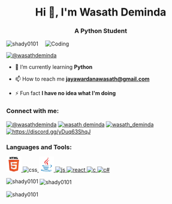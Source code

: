 <h1 align="center">Hi 👋, I'm Wasath Deminda</h1>
<h3 align="center">A Python Student</h3>
<img align="right" alt="Coding" width="400" src="https://miro.medium.com/max/1600/0*C-cPP9D2MIyeexAT.gif">

<p align="left"> <img src="https://komarev.com/ghpvc/?username=shady0101&label=Profile%20views&color=0e75b6&style=flat" alt="shady0101" /> </p>

<p align="left"> <a href="https://twitter.com/@wasathdeminda" target="blank"><img src="https://img.shields.io/twitter/follow/@wasathdeminda?logo=twitter&style=for-the-badge" alt="@wasathdeminda" /></a> </p>

- 🌱 I’m currently learning **Python**

- 📫 How to reach me **jayawardanawasath@gmail.com**

- ⚡ Fun fact **I have no idea what I'm doing**

<h3 align="left">Connect with me:</h3>
<p align="left">
<a href="https://twitter.com/@wasathdeminda" target="blank"><img align="center" src="https://raw.githubusercontent.com/rahuldkjain/github-profile-readme-generator/master/src/images/icons/Social/twitter.svg" alt="@wasathdeminda" height="30" width="40" /></a>
<a href="https://linkedin.com/in/wasath deminda" target="blank"><img align="center" src="https://raw.githubusercontent.com/rahuldkjain/github-profile-readme-generator/master/src/images/icons/Social/linked-in-alt.svg" alt="wasath deminda" height="30" width="40" /></a>
<a href="https://www.instagram.com/wazaa_th/" target="blank"><img align="center" src="https://raw.githubusercontent.com/rahuldkjain/github-profile-readme-generator/master/src/images/icons/Social/instagram.svg" alt="wasath_deminda" height="30" width="40" /></a>
<a href="https://discord.gg/https://discord.gg/yDuq63ShqJ" target="blank"><img align="center" src="https://raw.githubusercontent.com/rahuldkjain/github-profile-readme-generator/master/src/images/icons/Social/discord.svg" alt="https://discord.gg/yDuq63ShqJ" height="30" width="40" /> </a>
</p>

<h3 align="left">Languages and Tools:</h3>
<p align="left"> <a href="https://www.w3.org/html/" target="_blank" rel="noreferrer"> <img src="https://raw.githubusercontent.com/devicons/devicon/master/icons/html5/html5-original-wordmark.svg" alt="html5" width="40" height="40"/> </a> 
  <img src="https://1000logos.net/wp-content/uploads/2020/09/CSS-Logo.png" alt="css" width="65" height="40"/><a href="https://www.java.com" target="_blank" rel="noreferrer"> <img src="https://raw.githubusercontent.com/devicons/devicon/master/icons/java/java-original.svg" alt="java" width="40" height="40"/> </a> <a href="https://www.linux.org/" target="_blank" rel="noreferrer"> <img src="https://1000logos.net/wp-content/uploads/2020/09/JavaScript-Logo-2048x1280.png" alt="js" width="60" height="40"/>  
<img src="https://cdn.freebiesupply.com/logos/large/2x/react-1-logo-png-transparent.png" alt="react" width="40" height="40"/> 
 
<img src="https://www.pngkit.com/png/full/101-1010012_download-png.png" alt="c" width="40" height="40"/>
<img src="https://assets.codeguru.com/uploads/2021/08/C-Sharp-Tutorials.png" alt="c#" width="70" height="40"/>
  
</a> </p>

<p><img align="left" src="https://github-readme-stats.vercel.app/api/top-langs?username=shady0101&show_icons=true&locale=en&layout=compact" alt="shady0101" /></p>

<p>&nbsp;<img align="center" src="https://github-readme-stats.vercel.app/api?username=shady0101&show_icons=true&locale=en" alt="shady0101" /></p>

<p><img align="center" src="https://github-readme-streak-stats.herokuapp.com/?user=shady0101&" alt="shady0101" /></p>
